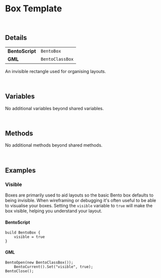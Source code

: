 # Box Template

&nbsp;

## Details

<table>
    <tr>
		<td><b>BentoScript</b></td>
		<td><code>BentoBox</code></td>
    </tr>
    <tr>
		<td><b>GML</b></td>
		<td><code>BentoClassBox</code></td>
    </tr>
</table>

An invisible rectangle used for organising layouts.

&nbsp;

## Variables

No additional variables beyond shared variables.

&nbsp;

## Methods

No additional methods beyond shared methods.

&nbsp;

## Examples

### Visible

Boxes are primarily used to aid layouts so the basic Bento box defaults to being invisible. When wireframing or debugging it's often useful to be able to visualise your boxes. Setting the `visible` variable to `true` will make the box visible, helping you understand your layout.

<!-- tabs:start -->

#### **BentoScript**

```
build BentoBox {
	visible = true
}
```

#### **GML**

```
BentoOpen(new BentoClassBox());
    BentoCurrent().Set("visible", true);
BentoClose();
```

<!-- tabs:end -->
